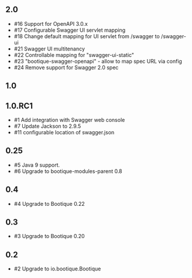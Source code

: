 ## 2.0

* #16 Support for OpenAPI 3.0.x
* #17 Configurable Swagger UI servlet mapping 
* #18 Change default mapping for UI servlet from /swagger to /swagger-ui
* #21 Swagger UI multitenancy
* #22 Controllable mapping for "swagger-ui-static"
* #23 "bootique-swagger-openapi" - allow to map spec URL via config
* #24 Remove support for Swagger 2.0 spec

## 1.0

## 1.0.RC1

* #1 Add integration with Swagger web console
* #7 Update Jackson to 2.9.5
* #11 configurable location of swagger.json

## 0.25

* #5 Java 9 support.
* #6 Upgrade to bootique-modules-parent 0.8

## 0.4

* #4 Upgrade to Bootique 0.22

## 0.3

* #3 Upgrade to Bootique 0.20

## 0.2

* #2 Upgrade to io.bootique.Bootique
